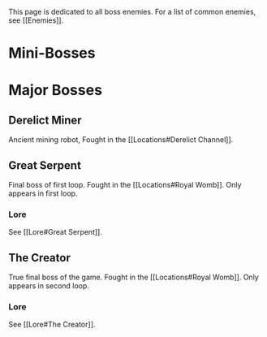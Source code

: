 This page is dedicated to all boss enemies. For a list of common enemies, see [[Enemies]].
# Mini-Bosses

# Major Bosses
## Derelict Miner
Ancient mining robot, 
Fought in the [[Locations#Derelict Channel]].

## Great Serpent
Final boss of first loop.
Fought in the [[Locations#Royal Womb]].
Only appears in first loop.
### Lore
See [[Lore#Great Serpent]].
## The Creator
True final boss of the game.
Fought in the [[Locations#Royal Womb]].
Only appears in second loop.
### Lore
See [[Lore#The Creator]].